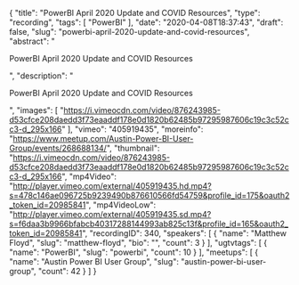 {
  "title": "PowerBI April 2020 Update and COVID Resources",
  "type": "recording",
  "tags": [
    "PowerBI"
  ],
  "date": "2020-04-08T18:37:43",
  "draft": false,
  "slug": "powerbi-april-2020-update-and-covid-resources",
  "abstract": "<p>PowerBI April 2020 Update and COVID Resources</p>",
  "description": "<p>PowerBI April 2020 Update and COVID Resources</p>",
  "images": [
    "https://i.vimeocdn.com/video/876243985-d53cfce208daedd3f73eaaddf178e0d1820b62485b97295987606c19c3c52cc3-d_295x166"
  ],
  "vimeo": "405919435",
  "moreinfo": "https://www.meetup.com/Austin-Power-BI-User-Group/events/268688134/",
  "thumbnail": "https://i.vimeocdn.com/video/876243985-d53cfce208daedd3f73eaaddf178e0d1820b62485b97295987606c19c3c52cc3-d_295x166",
  "mp4Video": "http://player.vimeo.com/external/405919435.hd.mp4?s=478c146ae096725b9239490b876610566fd54759&profile_id=175&oauth2_token_id=20985841",
  "mp4VideoLow": "http://player.vimeo.com/external/405919435.sd.mp4?s=f6daa3b9966bfabcb40317288144993ab825c13f&profile_id=165&oauth2_token_id=20985841",
  "recordingID": 340,
  "speakers": [
    {
      "name": "Matthew Floyd",
      "slug": "matthew-floyd",
      "bio": "",
      "count": 3
    }
  ],
  "ugtvtags": [
    {
      "name": "PowerBI",
      "slug": "powerbi",
      "count": 10
    }
  ],
  "meetups": [
    {
      "name": "Austin Power BI User Group",
      "slug": "austin-power-bi-user-group",
      "count": 42
    }
  ]
}